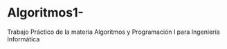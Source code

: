 # Algoritmos1-
Trabajo Práctico de la materia Algoritmos y Programación I para Ingeniería Informática
